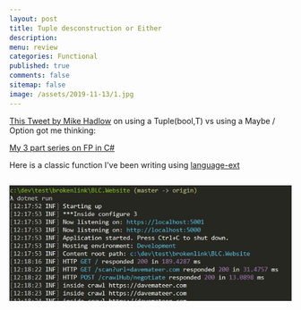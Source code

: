 ```yaml
---
layout: post
title: Tuple desconstruction or Either 
description: 
menu: review
categories: Functional 
published: true 
comments: false     
sitemap: false
image: /assets/2019-11-13/1.jpg
---
```


[This Tweet by Mike Hadlow](https://twitter.com/mikehadlow/status/1194570824176545792) on using a Tuple(bool,T) vs using a Maybe<T> / Option<T> got me thinking:

[My 3 part series on FP in C#](/2019/03/12/Functional-Programming-in-C-Sharp-Expressions-Options-Either)

Here is a classic function I've been writing using [language-ext](https://github.com/louthy/language-ext)

```cs


```



![alt text](/assets/2019-11-13/2.jpg "A nicer log")
